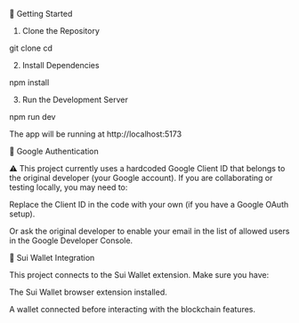 🚀 Getting Started

1. Clone the Repository

git clone <your-repo-url>
cd <project-folder>

2. Install Dependencies

npm install

3. Run the Development Server

npm run dev

The app will be running at http://localhost:5173

🔐 Google Authentication

⚠️ This project currently uses a hardcoded Google Client ID that belongs to the original developer (your Google account). If you are collaborating or testing locally, you may need to:

Replace the Client ID in the code with your own (if you have a Google OAuth setup).

Or ask the original developer to enable your email in the list of allowed users in the Google Developer Console.

🔗 Sui Wallet Integration

This project connects to the Sui Wallet extension. Make sure you have:

The Sui Wallet browser extension installed.

A wallet connected before interacting with the blockchain features.